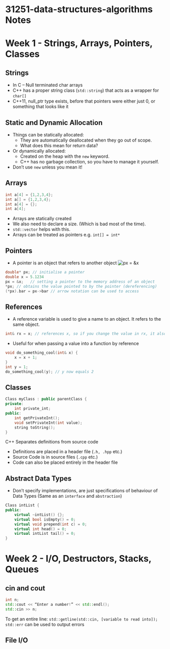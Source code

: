 # 31251-data-structures-algorithms Notes
# Week 1 - Strings, Arrays, Pointers, Classes
## Strings
- In C – Null terminated char arrays
- C++ has a proper string class (`std::string`) that acts as a wrapper for `char[]`
- C++11, null_ptr type exists, before that pointers were either just 0, or something that looks like it
## Static and Dynamic Allocation
- Things can be statically allocated: 
	- They are automatically deallocated when they go out of scope. 
	- What does this mean for return data? 
- Or dynamically allocated: 
	- Created on the heap with the `new` keyword. 
	- C++ has no garbage collection, so you have to manage it yourself. 
- Don’t use `new` unless you mean it!
## Arrays
```C++
int a[4] = {1,2,3,4};
int a[] = {1,2,3,4};
int a[4] = {};
int a[4];
```
- Arrays are statically created
- We also need to declare a size. (Which is bad most of the time).
- `std::vector` helps with this.
- Arrays can be treated as pointers e.g. `int[] = int*`
## Pointers
- A pointer is an object that refers to another object
![px = &x](https://gyazo.com/85b731ecf986c7087c77bc0d5563798b.png)
```C++
double* px; // initialise a pointer
double x = 5.1234
px = &x;   // setting a pointer to the memory address of an object
*px; // obtains the value pointed to by the pointer (dereferencing)
(*px).bar = px->bar // arrow notation can be used to access 
```
## References
- A reference variable is used to give a name to an object. It refers to the same object. 
```C++
int& rx = x; // references x, so if you change the value in rx, it also changes x
```
- Useful for when passing a value into a function by reference
```C++
void do_something_cool(int& x) {
	x = x + 1;
}
int y = 1;
do_something_cool(y); // y now equals 2
```
## Classes
```C++
Class myClass : public parentClass {
private: 
	int private_int;
public:
	int getPrivateInt();
	void setPrivateInt(int value);
	string toString();
}
```
C++ Separates definitions from source code
- Definitions are placed in a header file (`.h, .hpp` etc.)
- Source Code is in source files (`.cpp` etc.)
- Code can also be placed entirely in the header file
## Abstract Data Types
- Don’t specify implementations, are just specifications of behaviour of Data Types (Same as an `interface` and `abstraction`)
```C++
Class intList {
public: 
	virtual ~intList() {};
	virtual bool isEmpty() = 0;
	virtual void prepend(int c) = 0;
	virtual int head() = 0;
	virtual intList tail() = 0;
}
```
# Week 2 - I/O, Destructors, Stacks, Queues
## cin and cout
```C++
int n;
std::cout << “Enter a number!” << std::endl();
std::cin >> n;
```
To get an entire line: 
`std::getline(std::cin, [variable to read into]);`
`std::err` can be used to output errors
## File I/O
